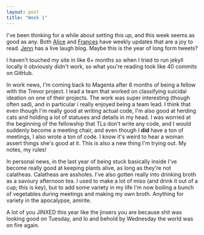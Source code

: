 ```yaml
---
layout: post
title: "Week 1"
---
```


I've been thinking for a while about setting this up, and this week seems
as good as any. Both [Alice](https://alicebartlett.co.uk/blog/weaknotes) and [Frances](https://fberriman.com/blog/)
have weekly updates that are a joy to read. [Jenn](https://livelaugh.blog/about) has a live laugh blog. Maybe this is the year of long form tweets?

I haven't touched my site in like 6+ months so when I tried to run jekyll locally
it obviously didn't work, so what you're reading took like 40 commits on GitHub.

In work news, I'm coming back to Magenta after 6 months of being a fellow with the Trevor project. I lead a team that worked on classifying suicidal ideation on
one of their projects. The work was super interesting (though often sad), and in
particular i really enjoyed being a team lead. I think that even though I'm
really good at writing actual code, I'm also good at herding cats and holding
a lot of statuses and details in my head. I was worried at the beginning of the
fellowship that TLs don't write any code, and I would suddenly become a meeting chair,
and even though I **did** have a ton of meetings, I also wrote a ton of code.
I know it's weird to hear a woman assert things she's good at it. This is also
a new thing I'm trying out. My notes, my rules!

In personal news, in the last year of being stuck basically inside I've become really good at keeping plants alive, as long as they're not calatheas. Calatheas are
assholes. I've also gotten really into drinking broth as a savoury afternoon tea. I used
to make a lot of miso (and drink it out of a cup; this is key), but to add some
variety in my life I'm now boiling a bunch of vegetables during meetings
and making my own broth. Anything for variety in the apocalypse, amirite.

A lot of you JINXED this year like the jinxers you are because shit was looking
good on Tuesday, and lo and behold by Wednesday the world was on fire again.

